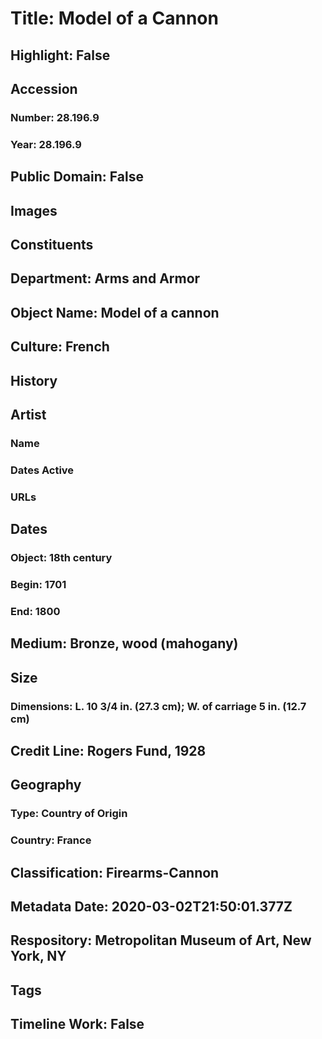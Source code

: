 # Title: Model of a Cannon
## Highlight: False
## Accession
### Number: 28.196.9
### Year: 28.196.9
## Public Domain: False
## Images
## Constituents
## Department: Arms and Armor
## Object Name: Model of a cannon
## Culture: French
## History
## Artist
### Name
### Dates Active
### URLs
## Dates
### Object: 18th century
### Begin: 1701
### End: 1800
## Medium: Bronze, wood (mahogany)
## Size
### Dimensions: L. 10 3/4 in. (27.3 cm); W. of carriage 5 in. (12.7 cm)
## Credit Line: Rogers Fund, 1928
## Geography
### Type: Country of Origin
### Country: France
## Classification: Firearms-Cannon
## Metadata Date: 2020-03-02T21:50:01.377Z
## Respository: Metropolitan Museum of Art, New York, NY
## Tags
## Timeline Work: False